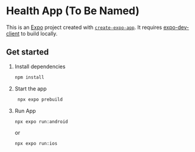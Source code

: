 # Health App (To Be Named)

This is an [Expo](https://expo.dev) project created with [`create-expo-app`](https://www.npmjs.com/package/create-expo-app). It requires [expo-dev-client](https://docs.expo.dev/versions/latest/sdk/dev-client/) to build locally.

## Get started

1. Install dependencies

   ```bash
   npm install
   ```

2. Start the app

   ```bash
    npx expo prebuild
   ```

3. Run App

   ```bash
   npx expo run:android
   ```
   or
   ```bash
   npx expo run:ios
   ```
